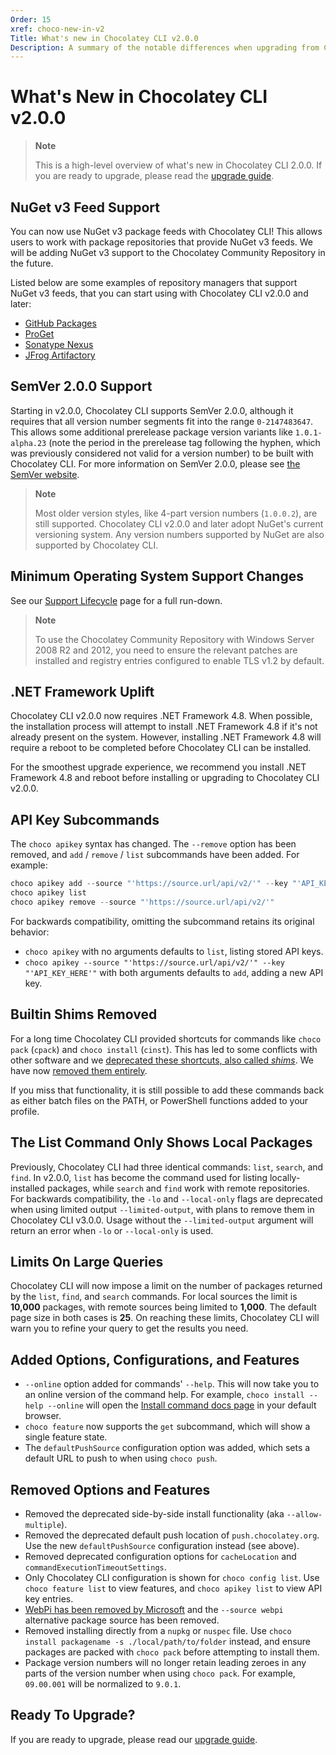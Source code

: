 ```yaml
---
Order: 15
xref: choco-new-in-v2
Title: What's new in Chocolatey CLI v2.0.0
Description: A summary of the notable differences when upgrading from Chocolatey CLI v1.x to v2.0.0
---
```


# What's New in Chocolatey CLI v2.0.0

> **Note**
>
> This is a high-level overview of what's new in Chocolatey CLI 2.0.0. If you are ready to upgrade, please read the [upgrade guide](xref:upgrading-to-chocolatey-v2-v6).

## NuGet v3 Feed Support

You can now use NuGet v3 package feeds with Chocolatey CLI!
This allows users to work with package repositories that provide NuGet v3 feeds.
We will be adding NuGet v3 support to the Chocolatey Community Repository in the future.

Listed below are some examples of repository managers that support NuGet v3 feeds, that you can start using with Chocolatey CLI v2.0.0 and later:

- [GitHub Packages](https://github.com/features/packages)
- [ProGet](https://inedo.com/proget)
- [Sonatype Nexus](https://www.sonatype.com/products/sonatype-nexus-repository)
- [JFrog Artifactory](https://jfrog.com/artifactory/)

## SemVer 2.0.0 Support

Starting in v2.0.0, Chocolatey CLI supports SemVer 2.0.0, although it requires that all version number segments fit into the range `0-2147483647`.
This allows some additional prerelease package version variants like `1.0.1-alpha.23` (note the period in the prerelease tag following the hyphen, which was previously considered not valid for a version number) to be built with Chocolatey CLI.
For more information on SemVer 2.0.0, please see [the SemVer website](https://semver.org/spec/v2.0.0.html).

> **Note**
>
> Most older version styles, like 4-part version numbers (`1.0.0.2`), are still supported.
> Chocolatey CLI v2.0.0 and later adopt NuGet's current versioning system.
> Any version numbers supported by NuGet are also supported by Chocolatey CLI.

## Minimum Operating System Support Changes

See our [Support Lifecycle](xref:chocolatey-components-dependencies-and-support-lifecycle) page for a full run-down.

> **Note**
>
> To use the Chocolatey Community Repository with Windows Server 2008 R2 and 2012, you need to ensure the relevant patches are installed and registry entries configured to enable TLS v1.2 by default.

## .NET Framework Uplift

Chocolatey CLI v2.0.0 now requires .NET Framework 4.8.
When possible, the installation process will attempt to install .NET Framework 4.8 if it's not already present on the system.
However, installing .NET Framework 4.8 will require a reboot to be completed before Chocolatey CLI can be installed.

For the smoothest upgrade experience, we recommend you install .NET Framework 4.8 and reboot before installing or upgrading to Chocolatey CLI v2.0.0.

## API Key Subcommands

The `choco apikey` syntax has changed.
The `--remove` option has been removed, and `add` / `remove` / `list` subcommands have been added.
For example:

```powershell
choco apikey add --source "'https://source.url/api/v2/'" --key "'API_KEY_HERE'"
choco apikey list
choco apikey remove --source "'https://source.url/api/v2/'"
```

For backwards compatibility, omitting the subcommand retains its original behavior:

- `choco apikey` with no arguments defaults to `list`, listing stored API keys.
- `choco apikey --source "'https://source.url/api/v2/'" --key "'API_KEY_HERE'"` with both arguments defaults to `add`, adding a new API key.

## Builtin Shims Removed

For a long time Chocolatey CLI provided shortcuts for commands like `choco pack` (`cpack`) and `choco install` (`cinst`).
This has led to some conflicts with other software and we [deprecated these shortcuts, also called _shims_](https://github.com/chocolatey/choco/issues/2641).
We have now [removed them entirely](https://github.com/chocolatey/choco/issues/2642).

If you miss that functionality, it is still possible to add these commands back as either batch files on the PATH, or PowerShell functions added to your profile.

## The List Command Only Shows Local Packages

Previously, Chocolatey CLI had three identical commands: `list`, `search`, and `find`.
In v2.0.0, `list` has become the command used for listing locally-installed packages, while `search` and `find` work with remote repositories.
For backwards compatibility, the `-lo` and `--local-only` flags are deprecated when using limited output `--limited-output`, with plans to remove them in Chocolatey CLI v3.0.0.
Usage without the `--limited-output` argument will return an error when `-lo` or `--local-only` is used.

## Limits On Large Queries

Chocolatey CLI will now impose a limit on the number of packages returned by the `list`, `find`, and `search` commands.
For local sources the limit is **10,000** packages, with remote sources being limited to **1,000**.
The default page size in both cases is **25**.
On reaching these limits, Chocolatey CLI will warn you to refine your query to get the results you need.

## Added Options, Configurations, and Features

- `--online` option added for commands' `--help`.
  This will now take you to an online version of the command help.
  For example, `choco install --help --online` will open the [Install command docs page](https://docs.chocolatey.org/en-us/choco/commands/install) in your default browser.
- `choco feature` now supports the `get` subcommand, which will show a single feature state.
- The `defaultPushSource` configuration option was added, which sets a default URL to push to when using `choco push`.

## Removed Options and Features

- Removed the deprecated side-by-side install functionality (aka `--allow-multiple`).
- Removed the deprecated default push location of `push.chocolatey.org`.
  Use the new `defaultPushSource` configuration instead (see above).
- Removed deprecated configuration options for `cacheLocation` and `commandExecutionTimeoutSettings`.
- Only Chocolatey CLI configuration is shown for `choco config list`.
  Use `choco feature list` to view features, and `choco apikey list` to view API key entries.
- [WebPi has been removed by Microsoft](https://github.com/chocolatey/choco/issues/2958) and the `--source webpi` alternative package source has been removed.
- Removed installing directly from a `nupkg` or `nuspec` file.
  Use `choco install packagename -s ./local/path/to/folder` instead, and ensure packages are packed with `choco pack` before attempting to install them.
- Package version numbers will no longer retain leading zeroes in any parts of the version number when using `choco pack`.
  For example, `09.00.001` will be normalized to `9.0.1`.

## Ready To Upgrade?

If you are ready to upgrade, please read our [upgrade guide](xref:upgrading-to-chocolatey-v2-v6).
